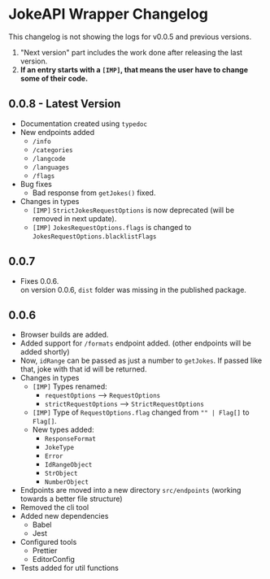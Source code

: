 # JokeAPI Wrapper Changelog

This changelog is not showing the logs for v0.0.5 and previous versions.

1. "Next version" part includes the work done after releasing the last version.
2. **If an entry starts with a `[IMP]`, that means the user have to change some of their code.**

## 0.0.8 - Latest Version

- Documentation created using `typedoc`
- New endpoints added
  - `/info`
  - `/categories`
  - `/langcode`
  - `/languages`
  - `/flags`
- Bug fixes
  - Bad response from `getJokes()` fixed.
- Changes in types
  - `[IMP]` `StrictJokesRequestOptions` is now deprecated (will be removed in next update).
  - `[IMP]` `JokesRequestOptions.flags` is changed to `JokesRequestOptions.blacklistFlags`

## 0.0.7

- Fixes 0.0.6.  
  on version 0.0.6, `dist` folder was missing in the published package.

## 0.0.6

- Browser builds are added.
- Added support for `/formats` endpoint added. (other endpoints will be added shortly)
- Now, `idRange` can be passed as just a number to `getJokes`. If passed like that, joke with that id will be returned.
- Changes in types
  - `[IMP]` Types renamed:
    - `requestOptions` --> `RequestOptions`
    - `strictRequestOptions` --> `StrictRequestOptions`
  - `[IMP]` Type of `RequestOptions.flag` changed from `"" | Flag[]` to `Flag[]`.
  - New types added:
    - `ResponseFormat`
    - `JokeType`
    - `Error`
    - `IdRangeObject`
    - `StrObject`
    - `NumberObject`
- Endpoints are moved into a new directory `src/endpoints` (working towards a better file structure)
- Removed the cli tool
- Added new dependencies
  - Babel
  - Jest
- Configured tools
  - Prettier
  - EditorConfig
- Tests added for util functions
